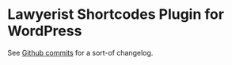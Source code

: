 # Lawyerist Shortcodes Plugin for WordPress

See [Github commits](https://github.com/Lawyerist/lawyerist-shortcodes) for a sort-of changelog.
